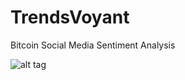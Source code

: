 TrendsVoyant
============

Bitcoin Social Media Sentiment Analysis

![alt tag](https://raw.github.com/tunafish0805/TrendsVoyant/Workflow.png)

